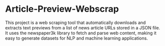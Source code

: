 # Article-Preview-Webscrap
This project is a web scraping tool that automatically downloads and extracts text previews from a list of news article URLs stored in a JSON file. It uses the newspaper3k library to fetch and parse web content, making it easy to generate datasets for NLP and machine learning applications.
